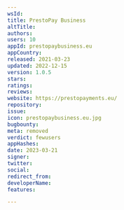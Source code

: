 ```yaml
---
wsId: 
title: PrestoPay Business
altTitle: 
authors: 
users: 10
appId: prestopaybusiness.eu
appCountry: 
released: 2021-03-23
updated: 2022-12-15
version: 1.0.5
stars: 
ratings: 
reviews: 
website: https://prestopayments.eu/
repository: 
issue: 
icon: prestopaybusiness.eu.jpg
bugbounty: 
meta: removed
verdict: fewusers
appHashes: 
date: 2023-03-21
signer: 
twitter: 
social: 
redirect_from: 
developerName: 
features: 

---
```


